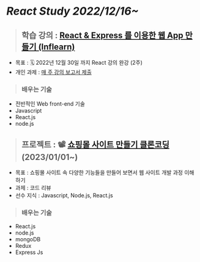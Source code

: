 # *React Study 2022/12/16~*

>## 학습 강의 : [React & Express 를 이용한 웹 App 만들기 (Inflearn)](https://www.inflearn.com/course/react-%EA%B0%95%EC%A2%8C-velopert#curriculum)  
* 목표 : 🗓️ 2022년 12월 30일 까지 React 강의 완강  (2주)
* 개인 과제 : [매 주 강의 보고서 제출](https://past-coin-f97.notion.site/Mission-c33fcb3a8a194f4784a6206c74f5f194)

>### 배우는 기술  
* 전반적인 Web front-end 기술
* Javascript
* React.js
* node.js  
>## 프로젝트 : 📽️ [쇼핑몰 사이트 만들기 클론코딩](https://www.inflearn.com/course/%EB%94%B0%EB%9D%BC%ED%95%98%EB%A9%B0-%EB%B0%B0%EC%9A%B0%EB%8A%94-%EB%85%B8%EB%93%9C-%EB%A6%AC%EC%95%A1%ED%8A%B8-%EC%87%BC%ED%95%91%EB%AA%B0#curriculum) (2023/01/01~)
* 목표 : 쇼핑몰 사이트 속 다양한 기능들을 만들어 보면서 웹 사이트 개발 과정 이해하기
* 과제 : 코드 리뷰
* 선수 지식 : Javascript, Node.js, React.js
>### 배우는 기술  
* React.js
* node.js
* mongoDB
* Redux
* Express Js

